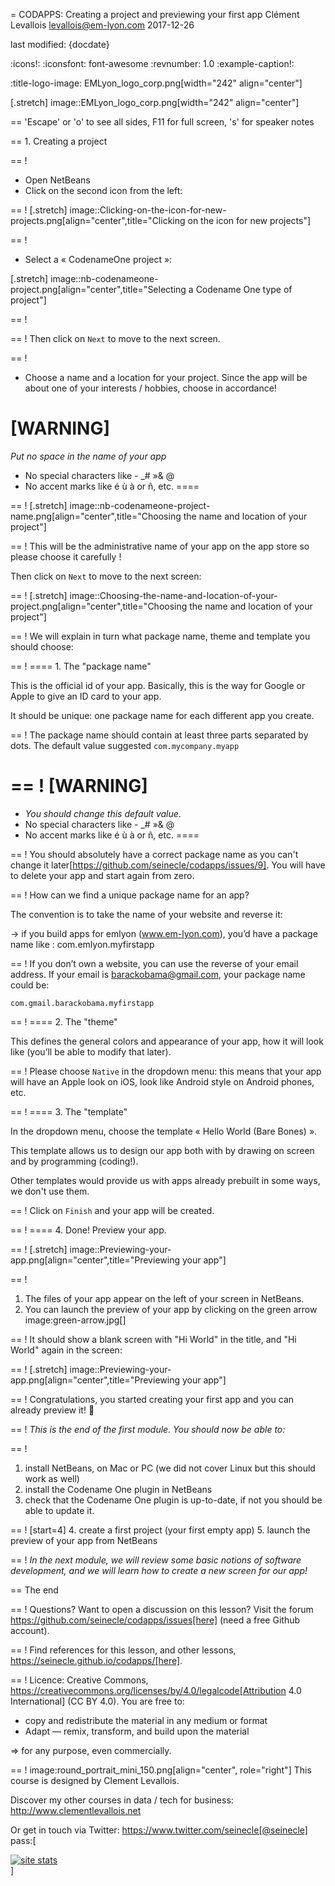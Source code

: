 = CODAPPS: Creating a project and previewing your first app
Clément Levallois <levallois@em-lyon.com>
2017-12-26

last modified: {docdate}

:icons!:
:iconsfont:   font-awesome
:revnumber: 1.0
:example-caption!:

:title-logo-image: EMLyon_logo_corp.png[width="242" align="center"]

[.stretch]
image::EMLyon_logo_corp.png[width="242" align="center"]


==  'Escape' or 'o' to see all sides, F11 for full screen, 's' for speaker notes

==  1. Creating a project

==  !
- Open NetBeans
- Click on the second icon from the left:

==  !
[.stretch]
image::Clicking-on-the-icon-for-new-projects.png[align="center",title="Clicking on the icon for new projects"]


==  !
- Select a « CodenameOne project »:

[.stretch]
image::nb-codenameone-project.png[align="center",title="Selecting a Codename One type of project"]

==  !


==  !
Then click on `Next` to move to the next screen.

==  !
- Choose a name and a location for your project. Since the app will be about one of your interests / hobbies, choose in accordance!

[WARNING]
====
*Put no space in the name of your app*

- No special characters like - _# »& @
- No accent marks like é ù à or ñ, etc.
====

==  !
[.stretch]
image::nb-codenameone-project-name.png[align="center",title="Choosing the name and location of your project"]


==  !
This will be the administrative name of your app on the app store so please choose it carefully !

Then click on `Next` to move to the next screen:

==  !
[.stretch]
image::Choosing-the-name-and-location-of-your-project.png[align="center",title="Choosing the name and location of your project"]


==  !
We will explain in turn what package name, theme and template you should choose:

==  !
==== 1. The "package name"

This is the official id of your app. Basically, this is the way for Google or Apple to give an ID card to your app.

It should be unique: one package name for each different app you create.

==  !
The package name should contain at least three parts separated by dots. The default value suggested `com.mycompany.myapp`

==  !
[WARNING]
====
- *You should change this default value*.
- No special characters like - _# »& @
- No accent marks like é ù à or ñ, etc.
====

==  !
You should absolutely have a correct package name as you can't change it later[https://github.com/seinecle/codapps/issues/9]. You will have to delete your app and start again from zero.

==  !
How can we find a unique package name for an app?

The convention is to take the name of your website and reverse it:

-> if you build apps for emlyon (www.em-lyon.com), you’d have a package name like : com.emlyon.myfirstapp

==  !
If you don’t own a website, you can use the reverse of your email address. If your email is barackobama@gmail.com, your package name could be:

`com.gmail.barackobama.myfirstapp`

==  !
==== 2. The "theme"

This defines the general colors and appearance of your app, how it will look like (you’ll be able to modify that later).

==  !
Please choose `Native` in the dropdown menu: this means that your app will have an Apple look on iOS, look like Android style on Android phones, etc.

==  !
==== 3. The "template"

In the dropdown menu, choose the template « Hello World (Bare Bones) ».

This template allows us to design our app both with by drawing on screen and by programming (coding!).

Other templates would provide us with apps already prebuilt in some ways, we don't use them.

==  !
Click on `Finish` and your app will be created.

==  !
==== 4. Done! Preview your app.

==  !
[.stretch]
image::Previewing-your-app.png[align="center",title="Previewing your app"]


==  !
1. The files of your app appear on the left of your screen in NetBeans.
2. You can launch the preview of your app by clicking on the green arrow image:green-arrow.jpg[]

==  !
It should show a blank screen with "Hi World" in the title, and "Hi World" again in the screen:

==  !
[.stretch]
image::Previewing-your-app.png[align="center",title="Previewing your app"]



==  !
Congratulations, you started creating your first app and you can already preview it! 🎉

==  !
*This is the end of the first module. You should now be able to:*

==  !
1. install NetBeans, on Mac or PC (we did not cover Linux but this should work as well)
2. install the Codename One plugin in NetBeans
3. check that the Codename One plugin is up-to-date, if not you should be able to update it.

==  !
[start=4]
4. create a first project (your first empty app)
5. launch the preview of your app from NetBeans

==  !
*In the next module, we will review some basic notions of software development, and we will learn how to create a new screen for our app!*

==  The end

==  !
Questions? Want to open a discussion on this lesson? Visit the forum https://github.com/seinecle/codapps/issues[here] (need a free Github account).

==  !
Find references for this lesson, and other lessons, https://seinecle.github.io/codapps/[here].

==  !
Licence: Creative Commons, https://creativecommons.org/licenses/by/4.0/legalcode[Attribution 4.0 International] (CC BY 4.0).
You are free to:

- copy and redistribute the material in any medium or format
- Adapt — remix, transform, and build upon the material

=> for any purpose, even commercially.

==  !
image:round_portrait_mini_150.png[align="center", role="right"]
This course is designed by Clement Levallois.

Discover my other courses in data / tech for business: http://www.clementlevallois.net

Or get in touch via Twitter: https://www.twitter.com/seinecle[@seinecle]
pass:[    <!-- Start of StatCounter Code for Default Guide -->
    <script type="text/javascript">
        var sc_project = 11592657;
        var sc_invisible = 1;
        var sc_security = "11592657";
        var scJsHost = (("https:" == document.location.protocol) ?
            "https://secure." : "http://www.");
        document.write("<sc" + "ript type='text/javascript' src='" +
            scJsHost +
            "statcounter.com/counter/counter.js'></" + "script>");
    </script>
    <noscript><div class="statcounter"><a title="site stats"
    href="http://statcounter.com/" target="_blank"><img
    class="statcounter"
    src="//c.statcounter.com/11592657/0/11592657/1/" alt="site
    stats"></a></div></noscript>
    <!-- End of StatCounter Code for Default Guide -->]
